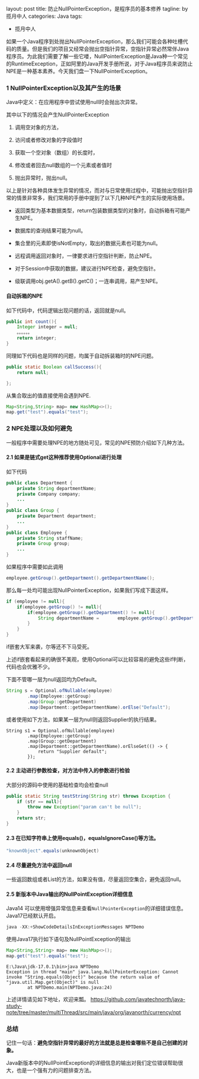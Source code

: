 layout: post
title:  防止NullPointerException，是程序员的基本修养
tagline: by 揽月中人
categories: Java
tags:

- 揽月中人

<!--more-->

如果一个Java程序到处抛出NullPointerException，那么我们可能会各种吐槽代码的质量。但是我们的项目又经常会抛出空指针异常，空指针异常必然常伴Java程序员。为此我们需要了解一些它喽，NullPointerException是Java种一个常见的RuntimeException，正如阿里的Java开发手册所说，对于Java程序员来说防止NPE是一种基本素养。今天我们盘一下NullPointerException。

### 1 NullPointerException以及其产生的场景

Java中定义：在应用程序中尝试使用null时会抛出次异常。

其中以下的情况会产生NullPointerException

1. 调用空对象的方法，

2. 访问或者修改对象的字段值时

3. 获取一个空对象（数组）的长度时，

4. 修改或者回去null数组的一个元素或者值时

5. 抛出异常时，抛出null。

以上是针对各种具体发生异常的情况，而对与日常使用过程中，可能抛出空指针异常的情景非常多，我们常用的手册中提到了以下几种NPE产生的实际使用场景。

- 返回类型为基本数据类型，return包装数据类型的对象时，自动拆箱有可能产生NPE。 

- 数据库的查询结果可能为null。 

- 集合里的元素即使isNotEmpty，取出的数据元素也可能为null。 

- 远程调用返回对象时，一律要求进行空指针判断，防止NPE。

- 对于Session中获取的数据，建议进行NPE检查，避免空指针。 

- 级联调用obj.getA().getB().getC()；一连串调用，易产生NPE。



####  自动拆箱的NPE

如下代码中，代码逻辑出现问题的话，返回就是null。

```Java
public int count(){
    Integer integer = null;
    。。。。。。
    return integer;
}
```

同理如下代码也是同样的问题，均属于自动拆装箱时的NPE问题。

```java
public static Boolean callSuccess(){
    return null;

};
```

从集合取出的值直接使用会遇到NPE.

```java
Map<String,String> map= new HashMap<>();
map.get("test").equals("test");
```



### 2 NPE处理以及如何避免

一般程序中需要处理NPE的地方随处可见，常见的NPE预防介绍如下几种方法。

#### 2.1 如果是链式get这种推荐使用Optional进行处理

如下代码

```java
public class Department {
    private String departmentName;
    private Company company;
    ...
}
public class Group {
    private Department department;
    ...
}
public class Employee {
    private String staffName;
    private Group group;
    ...
}

```

如果程序中需要如此调用

```java
employee.getGroup().getDepartment().getDepartmentName();
```

那么每一处均可能出现NullPointerException，如果我们写成下面这样。

```java
if (employee != null){
    if(employee.getGroup() != null){
        if(employee.getGroup().getDepartment() != null){
            String departmentName = 	  employee.getGroup().getDepartment().getDepartmentName();
        }
    }
}
```

if嵌套大军来袭，尔等还不下马受死。

上述if嵌套看起来的确很不美观，使用Optional可以比较容易的避免这些if判断，代码也会优雅不少。

下面不管哪一层为null返回均为Default。

```java
String s = Optional.ofNullable(employee)
        .map(Employee::getGroup)
        .map(Group::getDepartment)
        .map(Department::getDepartmentName).orElse("Default");
```

或者使用如下方法，如果某一层为null则返回Supplier的执行结果。

```
String s1 = Optional.ofNullable(employee)
        .map(Employee::getGroup)
        .map(Group::getDepartment)
        .map(Department::getDepartmentName).orElseGet(() -> {
            return "Supplier default";
        });
```

#### 2.2 主动进行参数检查，对方法中传入的参数进行检验

大部分的源码中使用的基础检查均会检查null

```java
public static String testString(String str) throws Exception {
    if (str == null){
        throw new Exception("param can't be null");
    }
    return str;
}   
```

#### 2.3 在已知字符串上使用equals()，equalsIgnoreCase()等方法。

```java
"knownObject".equals(unknownObject)
```

#### 2.4 尽量避免方法中返回null

一些返回数组或者List的方法，如果没有值，尽量返回空集合，避免返回null。

#### 2.5 新版本中Java输出的NullPointException详细信息

Java14 可以使用增强异常信息来查看`NullPointerException`的详细错误信息。Java17已经默认开启。

```java
java -XX:+ShowCodeDetailsInExceptionMessages NPTDemo
```

使用Java17执行如下语句及NullPointException的输出

```java
Map<String,String> map= new HashMap<>();
map.get("test").equals("test");
```

```
E:\Java\jdk-17.0.1\bin>java NPTDemo
Exception in thread "main" java.lang.NullPointerException: Cannot invoke "String.equals(Object)" because the return value of "java.util.Map.get(Object)" is null
        at NPTDemo.main(NPTDemo.java:24)
```

上述详情请见如下地址，欢迎来瓢。
https://github.com/javatechnorth/java-study-note/tree/master/multiThread/src/main/java/org/javanorth/currency/npt


### 总结

记住一句话：**避免空指针异常的最好的方法就是总是检查哪些不是自己创建的对象。**

Java新版本中的NullPointException的详细信息的输出对我们定位错误帮助很大，也是一个强有力的问题排查方法。

